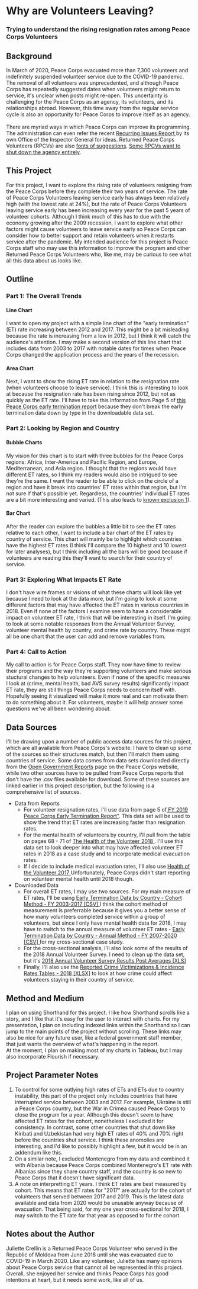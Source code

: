 <h1> Why are Volunteers Leaving? </h1>
  <h3> Trying to understand the rising resignation rates among Peace Corps Volunteers </h3>

<h2> Background </h2>

<p> In March of 2020, Peace Corps evacuated more than 7,300 volunteers and indefinitely suspended volunteer service due to the COVID-19 pandemic. The removal of all volunteers was unprecedented, and although Peace Corps has repeatedly suggested dates when volunteers might return to service, it's unclear when posts might re-open. This uncertainty is challenging for the Peace Corps as an agency, its volunteers, and its relationships abroad. However, this time away from the regular service cycle is also an opportunity for Peace Corps to improve itself as an agency. 
  <br><br>
  There are myriad ways in which Peace Corps can improve its programming. The administration can even refer the recent <a href="https://s3.amazonaws.com/files.peacecorps.gov/documents/inspector-general/Recurring_Issues_Report_FYs16-19.pdf" target="_blank"> Recurring Issues Report </a> by its own Office of the Inspector General for ideas. Returned Peace Corps Volunteers (RPCVs) are also <a href="https://www.instagram.com/howapcvputsitgently/" target="_blank"> fonts of suggestions</a>. <a href="https://www.instagram.com/decolonizingpc/?hl=en" target="_blank"> Some RPCVs want to shut down the agency entirely</a>.
  </p>
  
<h2> This Project </h2>
<p> For this project, I want to explore the rising rate of volunteers resigning from the Peace Corps before they complete their two years of service. The rate of Peace Corps Volunteers leaving service early has always been relatively high (with the lowest rate at 24%), but the rate of Peace Corps Volunteers leaving service early has been increasing every year for the past 5 years of volunteer cohorts. Although I think much of this has to due with the economy growing after the 2009 recession, I want to explore what other factors might cause volunteers to leave service early so Peace Corps can consider how to better support and retain volunteers when it restarts service after the pandemic. My intended audience for this project is Peace Corps staff who may use this information to improve the program and other Returned Peace Corps Volunteers who, like me, may be curious to see what all this data about us looks like.
</p>

<h2> Outline </h2>

<h3> Part 1: The Overall Trends </h3>

<h4> Line Chart </h4>
<p> I want to open my project with a simple line chart of the "early termination" (ET) rate increasing between 2012 and 2017. This might be a bit misleading because the rate is increasing from a low in 2012, but I think it will catch the audience's attention. I may make a second version of this line chart that includes data from 2003 to 2017 with notable dates for times when Peace Corps changed the application process and the years of the recession.</p>

<h4> Area Chart </h4>
<p> Next, I want to show the rising ET rate in relation to the resignation rate (when volunteers choose to leave service). I think this is interesting to look at because the resignation rate has been rising since 2012, but not as quickly as the ET rate. I'll have to take this information from Page 5 of <a href="https://s3.amazonaws.com/files.peacecorps.gov/documents/open-government/FY_2019_Early_Termination_Report.pdf" target="_blank"> this Peace Corps early termination report</a> because they don't break the early termination data down by type in the downloadable data set.</p>

<h3> Part 2: Looking by Region and Country </h3>
<h4> Bubble Charts </h4>
<p> My vision for this chart is to start with three bubbles for the Peace Corps regions: Africa, Inter-America and Pacific Region, and Europe, Mediterranean, and Asia region. I thought that the regions would have different ET rates, so I think my readers would also be intrigued to see they're the same. I want the reader to be able to click on the circle of a region and have it break into countries' ET rates within that region, but I'm not sure if that's possible yet. Regardless, the countries' individual ET rates are a bit more interesting and varied. (This also leads to <a href="#1"> known exclusion 1</a>). </p>

<h4>Bar Chart</h4>
<p> After the reader can explore the bubbles a little bit to see the ET rates relative to each other, I want to include a bar chart of the ET rates by country of service. This chart will mainly be to highlight which countries have the highest ET rates (I think I'll compare the 10 highest and 10 lowest for later analyses), but I think including all the bars will be good because if volunteers are reading this they'll want to search for their country of service.</p>

<h3> Part 3: Exploring What Impacts ET Rate </h3>
<p> I don't have wire frames or visions of what these charts will look like yet because I need to look at the data more, but I'm going to look at some different factors that may have affected the ET rates in various countries in 2018. Even if none of the factors I examine seem to have a considerable impact on volunteer ET rate, I think that will be interesting in itself. I'm going to look at some notable responses from the Annual Volunteer Survey, volunteer mental health by country, and crime rate by country. These might all be one chart that the user can add and remove variables from.</p>

<h3> Part 4: Call to Action </h3>
<p> My call to action is for Peace Corps staff. They now have time to review their programs and the way they're supporting volunteers and make serious stuctural changes to help volunteers. Even if none of the specific measures I look at (crime, mental health, bad AVS survey results) significantly impact ET rate, they are still things Peace Corps needs to concern itself with. Hopefully seeing it visualized will make it more real and can motivate them to do something about it. For volunteers, maybe it will help answer some questions we've all been wondering about.</p>

<h2> Data Sources </h2> 
<p> I'll be drawing upon a number of public access data sources for this project, which are all available from Peace Corps's website. I have to clean up some of the sources so their structures match, but then I'll match them using countries of service. Some data comes from data sets downloaded directly from the <a href="https://www.peacecorps.gov/about/open-government/reports/" target="_blank"> Open Government Reports</a> page on the Peace Corps website, while two other sources have to be pulled from Peace Corps reports that don't have the .csv files available for download. Some of these sources are linked earlier in this project description, but the following is a comprehensive list of sources. </p>
<ul>
  <li> Data from Reports
    <ul> 
      <li> For volunteer resignation rates, I'll use data from page 5 of<a href=https://s3.amazonaws.com/files.peacecorps.gov/documents/open-government/FY_2019_Early_Termination_Report.pdf" target="_blank"> FY 2019 Peace Corps Early Termination Report"</a>. This data set will be used to show the trend that ET rates are increasing faster than resignation rates.
      <li> For the mental health of volunteers by country, I'll pull from the table on pages 68 - 71 of <a href="https://s3.amazonaws.com/files.peacecorps.gov/documents/open-government/Health_of_the_Volunteer_2018.pdf" target="_blank"> The Health of the Volunteer 2018 </a>. I'll use this data set to look deeper into what may have affected volunteer ET rates in 2018 as a case study and to incorporate medical evacuation rates.
    <li> If I decide to include medical evacuation rates, I'll also use <a href="https://s3.amazonaws.com/files.peacecorps.gov/documents/open-government/HOV2017.pdf" target="_blank"> Health of the Volunteer 2017 </a> Unfortunately, Peace Corps didn't start reporting on volunteer mental health until 2018 though.
          </ul>
    <li> Downloaded Data
      <ul>
        <li> For overall ET rates, I may use two sources. For my main measure of ET rates, I'll be using <a href="https://s3.amazonaws.com/files.peacecorps.gov/documents/open-government/Cohort_ET_Rates_by_Post_and_FY.csv" target="_blank"> Early Termination Data by Country - Cohort Method - FY 2003-2017 [CSV] </a> I think the cohort method of measurement is preferrable because it gives you a better sense of how many volunteers completed service within a group of volunteers, but since I only have mental health data for 2018, I may have to switch to the annual measure of volunteer ET rates - <a href="https://s3.amazonaws.com/files.peacecorps.gov/documents/open-government/Annual_ET_Rates_by_Post_and_FY.csv" target="_blank"> Early Termination Data by Country - Annual Method - FY 2007-2020 [CSV] </a> for my cross-sectional case study.
          <li> For the cross-sectional analysis, I'll also look some of the results of the 2018 Annual Volunteer Survey. I need to clean up the data set, but it's <a href="https://s3.amazonaws.com/files.peacecorps.gov/documents/open-government/AVS_2018_Post-level_Means_-_11_13_2018.xlsx" target="_blank"> 2018 Annual Volunteer Survey Results Post Averages [XLS] </a>
          <li> Finally, I'll also use the <a href="https://s3.amazonaws.com/files.peacecorps.gov/documents/open-government/2018_Reported_Crime_Victimizations__Incidence_Rates_Tables.xlsx" target="_blank"> Reported Crime Victimizations & Incidence Rates Tables - 2018 [XLSX]</a> to look at how crime could affect volunteers staying in their country of service.
      </ul>
      </ul>
<h2> Method and Medium </h2>
<p> I plan on using Shorthand for this project. I like how Shorthand scrolls like a story, and I like that it's easy for the user to interact with charts. For my presentation, I plan on including indexed links within the Shorthand so I can jump to the main points of the project without scrolling. These links may also be nice for any future user, like a federal government staff member, that just wants the overview of what's happening in the report.
  <br>
  At the moment, I plan on making most of my charts in Tableau, but I may also incorporate Flourish if necessary.
  </p>
      
<h2> Project Parameter Notes </h2>
<ol>
  <li id="1"> To control for some outlying high rates of ETs and ETs due to country instability, this part of the project only includes countries that have interrupted service between 2003 and 2017. For example, Ukraine is still a Peace Corps country, but the War in Crimea caused Peace Corps to close the program for a year. Although this doesn't seem to have affected ET rates for the cohort, nonetheless I excluded it for consistency. In contrast, some other countries that shut down like Kiribati and Uzbekistan had very high ET rates of 40% and 70% right before the countries shut service. I think these anomolies are interesting, and I'd like to possibly highlight a few, but it would be in an addendum like this.
    <li> On a similar note, I excluded Montenegro from my data and combined it with Albania because Peace Corps combined Montenegro's ET rate with Albanias since they share country staff, and the country is so new to Peace Corps that it doesn't have significant data.
      <li> A note on interpretting ET years. I think ET rates are best measured by cohort. This means that ET rates for "2017" are actually for the cohort of volunteers that served between 2017 and 2019. This is the latest data available and data from 2020 would be unusable anyway because of evacuation. That being said, for my one year cross-sectional for 2018, I may switch to the ET rate for that year as opposed to for the cohort.
        </ol>
        
<h2> Notes about the Author </h2>
<p> Juliette Crellin is a Returned Peace Corps Volunteer who served in the Republic of Moldova from June 2018 until she was evacuated due to COVID-19 in March 2020. Like any volunteer, Juliette has many opinions about Peace Corps service that cannot all be represented in this project. Overall, she enjoyed her service and thinks Peace Corps has good intentions at heart, but it needs some work, like all of us. </p>
